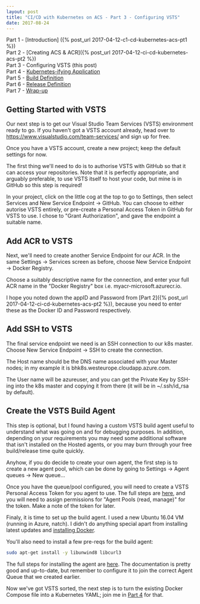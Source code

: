 ```yaml
---
layout: post
title: "CI/CD with Kubernetes on ACS - Part 3 - Configuring VSTS"
date: 2017-08-24
---
```


Part 1 - [Introduction] ({% post_url 2017-04-12-c1-cd-kubernetes-acs-pt1 %})  
Part 2 - [Creating ACS & ACR]({% post_url 2017-04-12-ci-cd-kubernetes-acs-pt2 %})  
Part 3 - Configuring VSTS (this post)  
Part 4 - [Kubernetes-ifying Application]()  
Part 5 - [Build Definition]()  
Part 6 - [Release Definition]()  
Part 7 - [Wrap-up]()  


## Getting Started with VSTS
Our next step is to get our Visual Studio Team Services (VSTS) environment ready to go. If you haven't got a VSTS account already, head over to https://www.visualstudio.com/team-services/ and sign up for free.

Once you have a VSTS account, create a new project; keep the default settings for now.

The first thing we'll need to do is to authorise VSTS with GitHub so that it can access your repositories. Note that it is perfectly appropriate, and arguably preferable, to use VSTS itself to host your code, but mine is in GitHub so this step is required!

In your project, click on the little cog at the top to go to Settings, then select Services and New Service Endpoint -> GitHub. You can choose to either autorise VSTS entirely, or pre-create a Personal Access Token in GitHub for VSTS to use. I chose to "Grant Authorization", and gave the endpoint a suitable name.


## Add ACR to VSTS
Next, we'll need to create another Service Endpoint for our ACR. In the same Settings -> Services screen as before, choose New Service Endpoint -> Docker Registry.

Choose a suitably descriptive name for the connection, and enter your full ACR name in the "Docker Registry" box i.e. myacr-microsoft.azurecr.io.

I hope you noted down the appID and Password from [Part 2]({% post_url 2017-04-12-ci-cd-kubernetes-acs-pt2 %}), because you need to enter these as the Docker ID and Password respectively.


## Add SSH to VSTS
The final service endpoint we need is an SSH connection to our k8s master. Choose New Service Endpoint -> SSH to create the connection.

The Host name should be the DNS name associated with your Master nodes; in my example it is bhk8s.westeurope.cloudapp.azure.com.

The User name will be azureuser, and you can get the Private Key by SSH-ing into the k8s master and copying it from there (it will be in ~/.ssh/id_rsa by default).


## Create the VSTS Build Agent
This step is optional, but I found having a custom VSTS build agent useful to understand what was going on and for debugging purposes. In addition, depending on your requirements you may need some additional software that isn't installed on the Hosted agents, or you may burn through your free build/release time quite quickly.

Anyhow, if you do decide to create your own agent, the first step is to create a new agent pool, which can be done by going to Settings -> Agent queues -> New queue...

Once you have the queue/pool configured, you will need to create a VSTS Personal Access Token for you agent to use. The full steps are [here](https://www.visualstudio.com/en-us/docs/setup-admin/team-services/use-personal-access-tokens-to-authenticate), and you will need to assign permissions for "Agent Pools (read, manage)" for the token. Make a note of the token for later.

Finaly, it is time to set up the build agent. I used a new Ubuntu 16.04 VM (running in Azure, natch). I didn't do anything special apart from installing latest updates and [installing Docker](https://docs.docker.com/engine/installation/linux/docker-ce/ubuntu/#install-docker-ce).

You'll also need to install a few pre-reqs for the build agent:

```bash
sudo apt-get install -y libunwind8 libcurl3
```

The full steps for installing the agent are [here](https://www.visualstudio.com/en-us/docs/build/actions/agents/v2-linux). The documentation is pretty good and up-to-date, but remember to configure it to join the correct Agent Queue that we created earlier.

Now we've got VSTS sorted, the next step is to turn the existing Docker Compose file into a Kubernetes YAML; join me in [Part 4]() for that.